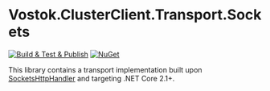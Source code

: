 # Vostok.ClusterClient.Transport.Sockets

[![Build & Test & Publish](https://github.com/vostok/clusterclient.transport.sockets/actions/workflows/ci.yml/badge.svg)](https://github.com/vostok/clusterclient.transport.sockets/actions/workflows/ci.yml)
[![NuGet](https://img.shields.io/nuget/v/Vostok.ClusterClient.Transport.Sockets.svg)](https://www.nuget.org/packages/Vostok.ClusterClient.Transport.Sockets)

This library contains a transport implementation built upon [SocketsHttpHandler](https://docs.microsoft.com/en-us/dotnet/api/system.net.http.socketshttphandler) and targeting .NET Core 2.1+.
